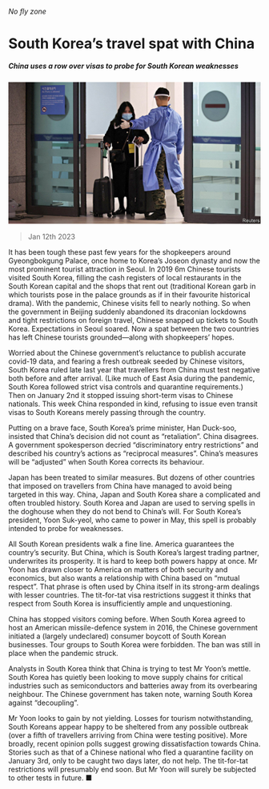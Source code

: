 ###### No fly zone

# South Korea’s travel spat with China 

##### China uses a row over visas to probe for South Korean weaknesses 

![image](images/20230114_ASP504.jpg) 

> Jan 12th 2023 

It has been tough these past few years for the shopkeepers around Gyeongbokgung Palace, once home to Korea’s Joseon dynasty and now the most prominent tourist attraction in Seoul. In 2019 6m Chinese tourists visited South Korea, filling the cash registers of local restaurants in the South Korean capital and the shops that rent out (traditional Korean garb in which tourists pose in the palace grounds as if in their favourite historical drama). With the pandemic, Chinese visits fell to nearly nothing. So when the government in Beijing suddenly abandoned its draconian lockdowns and tight restrictions on foreign travel, Chinese snapped up tickets to South Korea. Expectations in Seoul soared. Now a spat between the two countries has left Chinese tourists grounded—along with shopkeepers’ hopes.

Worried about the Chinese government’s reluctance to publish accurate covid-19 data, and fearing a fresh outbreak seeded by Chinese visitors, South Korea ruled late last year that travellers from China must test negative both before and after arrival. (Like much of East Asia during the pandemic, South Korea followed strict visa controls and quarantine requirements.) Then on January 2nd it stopped issuing short-term visas to Chinese nationals. This week China responded in kind, refusing to issue even transit visas to South Koreans merely passing through the country. 

Putting on a brave face, South Korea’s prime minister, Han Duck-soo, insisted that China’s decision did not count as “retaliation”. China disagrees. A government spokesperson decried “discriminatory entry restrictions” and described his country’s actions as “reciprocal measures”. China’s measures will be “adjusted” when South Korea corrects its behaviour.

Japan has been treated to similar measures. But dozens of other countries that imposed  on travellers from China have managed to avoid being targeted in this way. China, Japan and South Korea share a complicated and often troubled history. South Korea and Japan are used to serving spells in the doghouse when they do not bend to China’s will. For South Korea’s president, Yoon Suk-yeol, who came to power in May, this spell is probably intended to probe for weaknesses.

All South Korean presidents walk a fine line. America guarantees the country’s security. But China, which is South Korea’s largest trading partner, underwrites its prosperity. It is hard to keep both powers happy at once. Mr Yoon has drawn closer to America on matters of both security and economics, but also wants a relationship with China based on “mutual respect”. That phrase is often used by China itself in its strong-arm dealings with lesser countries. The tit-for-tat visa restrictions suggest it thinks that respect from South Korea is insufficiently ample and unquestioning.

China has stopped visitors coming before. When South Korea agreed to host an American missile-defence system in 2016, the Chinese government initiated a (largely undeclared) consumer boycott of South Korean businesses. Tour groups to South Korea were forbidden. The ban was still in place when the pandemic struck.

Analysts in South Korea think that China is trying to test Mr Yoon’s mettle. South Korea has quietly been looking to move supply chains for critical industries such as semiconductors and batteries away from its overbearing neighbour. The Chinese government has taken note, warning South Korea against “decoupling”. 

Mr Yoon looks to gain by not yielding. Losses for tourism notwithstanding, South Koreans appear happy to be sheltered from any possible outbreak (over a fifth of travellers arriving from China were testing positive). More broadly, recent opinion polls suggest growing dissatisfaction towards China. Stories such as that of a Chinese national who fled a quarantine facility on January 3rd, only to be caught two days later, do not help. The tit-for-tat restrictions will presumably end soon. But Mr Yoon will surely be subjected to other tests in future. ■


